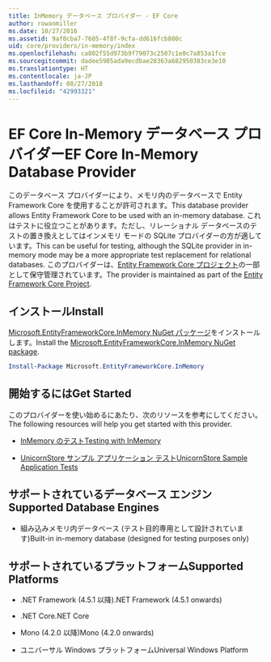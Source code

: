 ```yaml
---
title: InMemory データベース プロバイダー - EF Core
author: rowanmiller
ms.date: 10/27/2016
ms.assetid: 9af0cba7-7605-4f8f-9cfa-dd616fcb880c
uid: core/providers/in-memory/index
ms.openlocfilehash: ca802f55d973b9f79073c2507c1e0c7a853a1fce
ms.sourcegitcommit: dadee5905ada9ecdbae28363a682950383ce3e10
ms.translationtype: HT
ms.contentlocale: ja-JP
ms.lasthandoff: 08/27/2018
ms.locfileid: "42993321"
---
```

# <a name="ef-core-in-memory-database-provider"></a><span data-ttu-id="abbd2-102">EF Core In-Memory データベース プロバイダー</span><span class="sxs-lookup"><span data-stu-id="abbd2-102">EF Core In-Memory Database Provider</span></span>

<span data-ttu-id="abbd2-103">このデータベース プロバイダーにより、メモリ内のデータベースで Entity Framework Core を使用することが許可されます。</span><span class="sxs-lookup"><span data-stu-id="abbd2-103">This database provider allows Entity Framework Core to be used with an in-memory database.</span></span> <span data-ttu-id="abbd2-104">これはテストに役立つことがあります。ただし、リレーショナル データベースのテストの置き換えとしてはインメモリ モードの SQLite プロバイダーの方が適しています。</span><span class="sxs-lookup"><span data-stu-id="abbd2-104">This can be useful for testing, although the SQLite provider in in-memory mode may be a more appropriate test replacement for relational databases.</span></span> <span data-ttu-id="abbd2-105">このプロバイダーは、[Entity Framework Core プロジェクト](https://github.com/aspnet/EntityFrameworkCore)の一部として保守管理されています。</span><span class="sxs-lookup"><span data-stu-id="abbd2-105">The provider is maintained as part of the [Entity Framework Core Project](https://github.com/aspnet/EntityFrameworkCore).</span></span>

## <a name="install"></a><span data-ttu-id="abbd2-106">インストール</span><span class="sxs-lookup"><span data-stu-id="abbd2-106">Install</span></span>

<span data-ttu-id="abbd2-107">[Microsoft.EntityFrameworkCore.InMemory NuGet パッケージ](https://www.nuget.org/packages/Microsoft.EntityFrameworkCore.InMemory/)をインストールします。</span><span class="sxs-lookup"><span data-stu-id="abbd2-107">Install the [Microsoft.EntityFrameworkCore.InMemory NuGet package](https://www.nuget.org/packages/Microsoft.EntityFrameworkCore.InMemory/).</span></span>

``` powershell
Install-Package Microsoft.EntityFrameworkCore.InMemory
```

## <a name="get-started"></a><span data-ttu-id="abbd2-108">開始するには</span><span class="sxs-lookup"><span data-stu-id="abbd2-108">Get Started</span></span>

<span data-ttu-id="abbd2-109">このプロバイダーを使い始めるにあたり、次のリソースを参考にしてください。</span><span class="sxs-lookup"><span data-stu-id="abbd2-109">The following resources will help you get started with this provider.</span></span>
* [<span data-ttu-id="abbd2-110">InMemory のテスト</span><span class="sxs-lookup"><span data-stu-id="abbd2-110">Testing with InMemory</span></span>](../../miscellaneous/testing/in-memory.md)

* [<span data-ttu-id="abbd2-111">UnicornStore サンプル アプリケーション テスト</span><span class="sxs-lookup"><span data-stu-id="abbd2-111">UnicornStore Sample Application Tests</span></span>](https://github.com/rowanmiller/UnicornStore/blob/master/UnicornStore/src/UnicornStore.Tests/Controllers/ShippingControllerTests.cs)

## <a name="supported-database-engines"></a><span data-ttu-id="abbd2-112">サポートされているデータベース エンジン</span><span class="sxs-lookup"><span data-stu-id="abbd2-112">Supported Database Engines</span></span>

* <span data-ttu-id="abbd2-113">組み込みメモリ内データベース (テスト目的専用として設計されています)</span><span class="sxs-lookup"><span data-stu-id="abbd2-113">Built-in in-memory database (designed for testing purposes only)</span></span>

## <a name="supported-platforms"></a><span data-ttu-id="abbd2-114">サポートされているプラットフォーム</span><span class="sxs-lookup"><span data-stu-id="abbd2-114">Supported Platforms</span></span>

* <span data-ttu-id="abbd2-115">.NET Framework (4.5.1 以降)</span><span class="sxs-lookup"><span data-stu-id="abbd2-115">.NET Framework (4.5.1 onwards)</span></span>

* <span data-ttu-id="abbd2-116">.NET Core</span><span class="sxs-lookup"><span data-stu-id="abbd2-116">.NET Core</span></span>

* <span data-ttu-id="abbd2-117">Mono (4.2.0 以降)</span><span class="sxs-lookup"><span data-stu-id="abbd2-117">Mono (4.2.0 onwards)</span></span>

* <span data-ttu-id="abbd2-118">ユニバーサル Windows プラットフォーム</span><span class="sxs-lookup"><span data-stu-id="abbd2-118">Universal Windows Platform</span></span>
